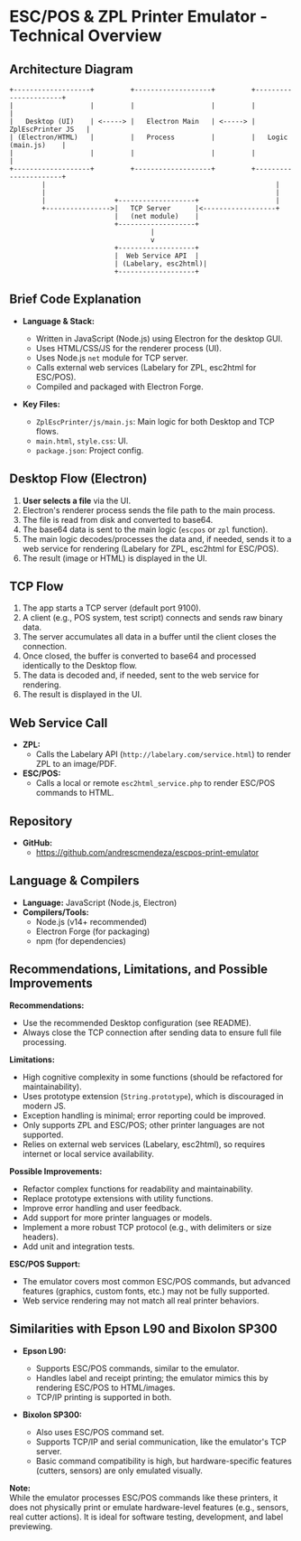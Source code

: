 # ESC/POS & ZPL Printer Emulator - Technical Overview

## Architecture Diagram

```
+-------------------+         +-------------------+         +----------------------+
|                   |         |                   |         |                      |
|   Desktop (UI)    | <-----> |   Electron Main   | <-----> |   ZplEscPrinter JS   |
| (Electron/HTML)   |         |   Process         |         |   Logic (main.js)    |
|                   |         |                   |         |                      |
+-------------------+         +-------------------+         +----------------------+
        |                                                         |
        |                                                         |
        |                 +-------------------+                   |
        +---------------->|   TCP Server      |<------------------+
                          |   (net module)    |
                          +-------------------+
                                   |
                                   v
                          +-------------------+
                          |  Web Service API  |
                          | (Labelary, esc2html)|
                          +-------------------+
```

## Brief Code Explanation

- **Language & Stack:**  
  - Written in JavaScript (Node.js) using Electron for the desktop GUI.
  - Uses HTML/CSS/JS for the renderer process (UI).
  - Uses Node.js `net` module for TCP server.
  - Calls external web services (Labelary for ZPL, esc2html for ESC/POS).
  - Compiled and packaged with Electron Forge.

- **Key Files:**  
  - `ZplEscPrinter/js/main.js`: Main logic for both Desktop and TCP flows.
  - `main.html`, `style.css`: UI.
  - `package.json`: Project config.

## Desktop Flow (Electron)

1. **User selects a file** via the UI.
2. Electron's renderer process sends the file path to the main process.
3. The file is read from disk and converted to base64.
4. The base64 data is sent to the main logic (`escpos` or `zpl` function).
5. The main logic decodes/processes the data and, if needed, sends it to a web service for rendering (Labelary for ZPL, esc2html for ESC/POS).
6. The result (image or HTML) is displayed in the UI.

## TCP Flow

1. The app starts a TCP server (default port 9100).
2. A client (e.g., POS system, test script) connects and sends raw binary data.
3. The server accumulates all data in a buffer until the client closes the connection.
4. Once closed, the buffer is converted to base64 and processed identically to the Desktop flow.
5. The data is decoded and, if needed, sent to the web service for rendering.
6. The result is displayed in the UI.

## Web Service Call

- **ZPL:**  
  - Calls the Labelary API (`http://labelary.com/service.html`) to render ZPL to an image/PDF.
- **ESC/POS:**  
  - Calls a local or remote `esc2html_service.php` to render ESC/POS commands to HTML.

## Repository

- **GitHub:**  
  - https://github.com/andrescmendeza/escpos-print-emulator

## Language & Compilers

- **Language:** JavaScript (Node.js, Electron)
- **Compilers/Tools:**  
  - Node.js (v14+ recommended)
  - Electron Forge (for packaging)
  - npm (for dependencies)

## Recommendations, Limitations, and Possible Improvements

**Recommendations:**
- Use the recommended Desktop configuration (see README).
- Always close the TCP connection after sending data to ensure full file processing.

**Limitations:**
- High cognitive complexity in some functions (should be refactored for maintainability).
- Uses prototype extension (`String.prototype`), which is discouraged in modern JS.
- Exception handling is minimal; error reporting could be improved.
- Only supports ZPL and ESC/POS; other printer languages are not supported.
- Relies on external web services (Labelary, esc2html), so requires internet or local service availability.

**Possible Improvements:**
- Refactor complex functions for readability and maintainability.
- Replace prototype extensions with utility functions.
- Improve error handling and user feedback.
- Add support for more printer languages or models.
- Implement a more robust TCP protocol (e.g., with delimiters or size headers).
- Add unit and integration tests.

**ESC/POS Support:**
- The emulator covers most common ESC/POS commands, but advanced features (graphics, custom fonts, etc.) may not be fully supported.
- Web service rendering may not match all real printer behaviors.

## Similarities with Epson L90 and Bixolon SP300

- **Epson L90:**  
  - Supports ESC/POS commands, similar to the emulator.
  - Handles label and receipt printing; the emulator mimics this by rendering ESC/POS to HTML/images.
  - TCP/IP printing is supported in both.

- **Bixolon SP300:**  
  - Also uses ESC/POS command set.
  - Supports TCP/IP and serial communication, like the emulator's TCP server.
  - Basic command compatibility is high, but hardware-specific features (cutters, sensors) are only emulated visually.

**Note:**  
While the emulator processes ESC/POS commands like these printers, it does not physically print or emulate hardware-level features (e.g., sensors, real cutter actions). It is ideal for software testing, development, and label previewing.
